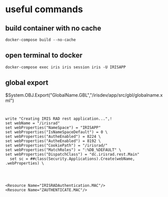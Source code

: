 # useful commands
## build container with no cache
```
docker-compose build --no-cache
```
## open terminal to docker
```
docker-compose exec iris iris session iris -U IRISAPP
```

## global export
 $System.OBJ.Export("GlobalName.GBL","/irisdev/app/src/gbl/globalname.xml")
```


write "Creating IRIS RAD rest application...",! 
set webName = "/irisrad" 
set webProperties("NameSpace") = "IRISAPP" 
set webProperties("IsNameSpaceDefault") = 0 \
set webProperties("AutheEnabled") = 8224 \
set webProperties("AutheEnabled") = 8192 \
set webProperties("CookiePath") = "/irisrad/" 
set webProperties("MatchRoles") = ":%DB_%DEFAULT" \
set webProperties("DispatchClass") = "dc.irisrad.rest.Main" 
  set sc = ##class(Security.Applications).Create(webName, .webProperties) \




<Resource Name="IRISRADAuthentication.MAC"/>
<Resource Name="ZAUTHENTICATE.MAC"/>

      
